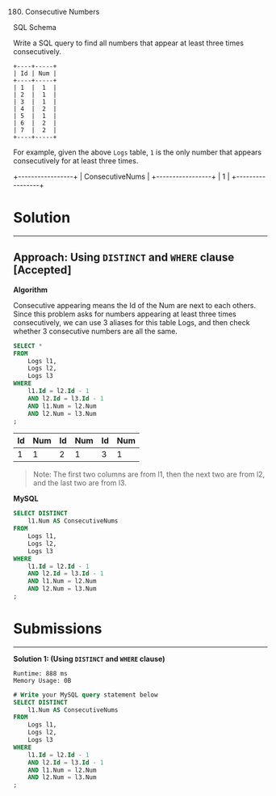 180. Consecutive Numbers

SQL Schema

Write a SQL query to find all numbers that appear at least three times consecutively.
```
+----+-----+
| Id | Num |
+----+-----+
| 1  |  1  |
| 2  |  1  |
| 3  |  1  |
| 4  |  2  |
| 5  |  1  |
| 6  |  2  |
| 7  |  2  |
+----+-----+
```
For example, given the above `Logs` table, `1` is the only number that appears consecutively for at least three times.

+-----------------+
| ConsecutiveNums |
+-----------------+
| 1               |
+-----------------+

# Solution
---
## Approach: Using `DISTINCT` and `WHERE` clause [Accepted]
**Algorithm**

Consecutive appearing means the Id of the Num are next to each others. Since this problem asks for numbers appearing at least three times consecutively, we can use 3 aliases for this table Logs, and then check whether 3 consecutive numbers are all the same.

```sql
SELECT *
FROM
    Logs l1,
    Logs l2,
    Logs l3
WHERE
    l1.Id = l2.Id - 1
    AND l2.Id = l3.Id - 1
    AND l1.Num = l2.Num
    AND l2.Num = l3.Num
;
```


| Id | Num | Id | Num | Id | Num |
|----|-----|----|-----|----|-----|
| 1  | 1   | 2  | 1   | 3  | 1   |

>Note: The first two columns are from l1, then the next two are from l2, and the last two are from l3.

**MySQL**

```sql
SELECT DISTINCT
    l1.Num AS ConsecutiveNums
FROM
    Logs l1,
    Logs l2,
    Logs l3
WHERE
    l1.Id = l2.Id - 1
    AND l2.Id = l3.Id - 1
    AND l1.Num = l2.Num
    AND l2.Num = l3.Num
;
```

# Submissions
---
**Solution 1: (Using `DISTINCT` and `WHERE` clause)**

```
Runtime: 888 ms
Memory Usage: 0B
```
```sql
# Write your MySQL query statement below
SELECT DISTINCT
    l1.Num AS ConsecutiveNums
FROM
    Logs l1,
    Logs l2,
    Logs l3
WHERE
    l1.Id = l2.Id - 1
    AND l2.Id = l3.Id - 1
    AND l1.Num = l2.Num
    AND l2.Num = l3.Num
;
```